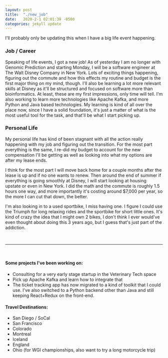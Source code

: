 ```yaml
---
layout: post
title:  "./new_job"
date:   2020-2-1 02:01:39 -0500
categories: jekyll update
---
```


I'll probably only be updating this when I have a big life event happening.

### Job / Career
Speaking of life events, I got a new job! 
As of yesterday I am no longer with Genomic Prediction and starting Monday, I will be a software engineer at The Walt Disney Company in New York.
Lots of exciting things happening, figuring out the commute and how this effects my routine and budget is the first major thing on my mind, though.
I'll also be learning a lot more relevant skills at Disney as it'll be structured and focused on software more than bioinformatics.
At least, these are my first impressions, only time will tell. I'm also working to learn more technologies like Apache Kafka, and more Python and Java based technologies.
My learning is kind of all over the place now, since I have a solid foundation, it's just a matter of what is the most useful tool for the task, and that'll be what I start picking up.

### Personal Life
My personal life has kind of been stagnant with all the action really happening with my job and figuring out the transition.
For the most part everything is the same, I re-did my budget to account for the new compensation I'll be getting as well as looking into what my options are after my lease ends.

I think for the most part I will move back home for a couple months after the lease is up and if no one wants to renew.
Then around the end of summer if everything is going smoothly at Disney, I will start looking at housing upstate or even in New York.
I did the math and the commute is roughly 1.5 hours one way, and more importantly it's costing around $7,000 per year, so the more I can cut that down, the better.

I'm also looking in to a used sportbike, I miss having one. I figure I could use the Triumph for long relaxing rides and the sportbike for short little ones.
It's kind of crazy the idea that I might own 2 bikes, I don't think I ever would've even thought about doing this 3 years ago, but I guess that's just part of the addiction.

<br>

---

<br>


#### Some projects I've been working on:

+ Consulting for a very early stage startup in the Veterinary Tech space
+ Pick up Apache Kafka and learn how to integrate that
+ The ticket tracking app has now migrated to a kind of toolkit that I could use. I've also switched to a Python backend other than Java and still keeping React+Redux on the front-end.

#### Travel Destinations:

+ San Diego / SoCal 
+ San Francisco
+ Colorado
+ Montreal 
+ Iceland
+ England
+ Ohio (for WGI championships, also want to try a long motorcycle trip)


